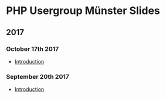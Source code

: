 # PHP Usergroup Münster Slides

## 2017

### October 17th 2017

* [Introduction](http://phpugms.github.io/phpugms_greeting_2017-10/index.html)

### September 20th 2017

* [Introduction](http://phpugms.github.io/phpugms_greeting_2017-09/index.html)
